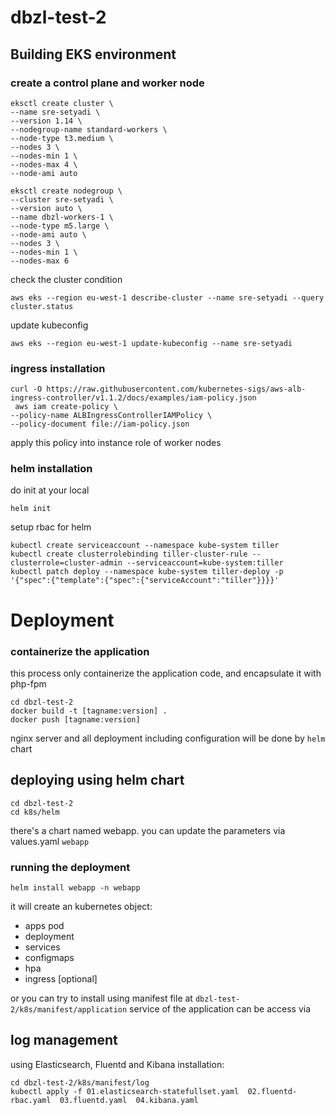 # dbzl-test-2
## Building EKS environment
### create a control plane and worker node
```
eksctl create cluster \
--name sre-setyadi \
--version 1.14 \
--nodegroup-name standard-workers \
--node-type t3.medium \
--nodes 3 \
--nodes-min 1 \
--nodes-max 4 \
--node-ami auto

eksctl create nodegroup \
--cluster sre-setyadi \
--version auto \
--name dbzl-workers-1 \
--node-type m5.large \
--node-ami auto \
--nodes 3 \
--nodes-min 1 \
--nodes-max 6
```
check the cluster condition
```
aws eks --region eu-west-1 describe-cluster --name sre-setyadi --query cluster.status
```
update kubeconfig
```
aws eks --region eu-west-1 update-kubeconfig --name sre-setyadi
```

### ingress installation
```
curl -O https://raw.githubusercontent.com/kubernetes-sigs/aws-alb-ingress-controller/v1.1.2/docs/examples/iam-policy.json
 aws iam create-policy \
--policy-name ALBIngressControllerIAMPolicy \
--policy-document file://iam-policy.json
```
apply this policy into instance role of worker nodes

### helm installation
do init at your local
```
helm init
```
setup rbac for helm
```
kubectl create serviceaccount --namespace kube-system tiller
kubectl create clusterrolebinding tiller-cluster-rule --clusterrole=cluster-admin --serviceaccount=kube-system:tiller
kubectl patch deploy --namespace kube-system tiller-deploy -p '{"spec":{"template":{"spec":{"serviceAccount":"tiller"}}}}'
```
# Deployment
### containerize the application
this process only containerize the application code, and encapsulate it with php-fpm
```
cd dbzl-test-2
docker build -t [tagname:version] .
docker push [tagname:version]
```
nginx server and all deployment including configuration will be done by `helm` chart

## deploying using helm chart
```
cd dbzl-test-2
cd k8s/helm
```
there's a chart named webapp. you can update the parameters via values.yaml
`webapp`

### running the deployment
```
helm install webapp -n webapp
```
it will create an kubernetes object:
- apps pod
- deployment
- services
- configmaps
- hpa
- ingress [optional]

or you can try to install using manifest file at `dbzl-test-2/k8s/manifest/application`
service of the application can be access via



## log management
using Elasticsearch, Fluentd and Kibana
installation:
```
cd dbzl-test-2/k8s/manifest/log
kubectl apply -f 01.elasticsearch-statefullset.yaml  02.fluentd-rbac.yaml  03.fluentd.yaml  04.kibana.yaml
```
